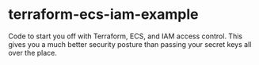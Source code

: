 # terraform-ecs-iam-example
Code to start you off with Terraform, ECS, and IAM access control.  This gives you a much better security posture than passing your secret keys all over the place.
